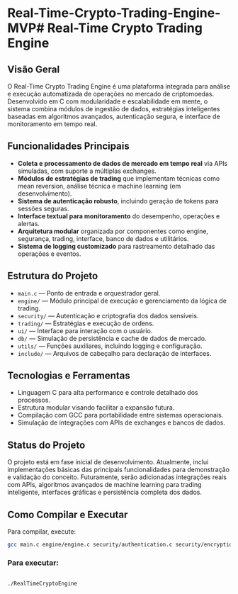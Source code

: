 # Real-Time-Crypto-Trading-Engine-MVP# Real-Time Crypto Trading Engine

## Visão Geral

O Real-Time Crypto Trading Engine é uma plataforma integrada para análise e execução automatizada de operações no mercado de criptomoedas. Desenvolvido em C com modularidade e escalabilidade em mente, o sistema combina módulos de ingestão de dados, estratégias inteligentes baseadas em algoritmos avançados, autenticação segura, e interface de monitoramento em tempo real.

## Funcionalidades Principais

- **Coleta e processamento de dados de mercado em tempo real** via APIs simuladas, com suporte a múltiplas exchanges.
- **Módulos de estratégias de trading** que implementam técnicas como mean reversion, análise técnica e machine learning (em desenvolvimento).
- **Sistema de autenticação robusto**, incluindo geração de tokens para sessões seguras.
- **Interface textual para monitoramento** do desempenho, operações e alertas.
- **Arquitetura modular** organizada por componentes como engine, segurança, trading, interface, banco de dados e utilitários.
- **Sistema de logging customizado** para rastreamento detalhado das operações e eventos.

## Estrutura do Projeto

- `main.c` — Ponto de entrada e orquestrador geral.
- `engine/` — Módulo principal de execução e gerenciamento da lógica de trading.
- `security/` — Autenticação e criptografia dos dados sensíveis.
- `trading/` — Estratégias e execução de ordens.
- `ui/` — Interface para interação com o usuário.
- `db/` — Simulação de persistência e cache de dados de mercado.
- `utils/` — Funções auxiliares, incluindo logging e configuração.
- `include/` — Arquivos de cabeçalho para declaração de interfaces.

## Tecnologias e Ferramentas

- Linguagem C para alta performance e controle detalhado dos processos.
- Estrutura modular visando facilitar a expansão futura.
- Compilação com GCC para portabilidade entre sistemas operacionais.
- Simulação de integrações com APIs de exchanges e bancos de dados.

## Status do Projeto

O projeto está em fase inicial de desenvolvimento. Atualmente, inclui implementações básicas das principais funcionalidades para demonstração e validação do conceito. Futuramente, serão adicionadas integrações reais com APIs, algoritmos avançados de machine learning para trading inteligente, interfaces gráficas e persistência completa dos dados.

## Como Compilar e Executar

Para compilar, execute:

```bash
gcc main.c engine/engine.c security/authentication.c security/encryption.c trading/executor.c trading/strategy.c ui/interface.c db/database.c utils/logger.c utils/config.c -o RealTimeCryptoEngine
```

### Para executar:

```bash

./RealTimeCryptoEngine